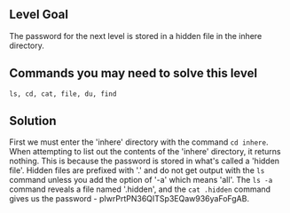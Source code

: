 ## Level Goal ##

The password for the next level is stored in a hidden file in the inhere directory.

## Commands you may need to solve this level ##

    ls, cd, cat, file, du, find

## Solution ##

First we must enter the 'inhere' directory with the command `cd inhere`. When attempting to list out the contents of the 'inhere' directory, it returns nothing. This is because the password is stored in what's called a 'hidden file'. Hidden files are prefixed with '.' and do not get output with the `ls` command unless you add the option of '-a' which means 'all'. The `ls -a` command reveals a file named '.hidden', and the `cat .hidden` command gives us the password - pIwrPrtPN36QITSp3EQaw936yaFoFgAB.

